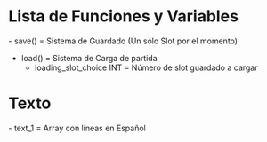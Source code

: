 
<h1> Lista de Funciones y Variables </h1>
- save() = Sistema de Guardado (Un sólo Slot por el momento)

- load() = Sistema de Carga de partida
    - loading_slot_choice INT = Número de slot guardado a cargar


<h1> Texto </h1>
- text_1 = Array con líneas en Español

